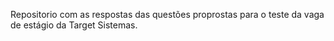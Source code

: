 Repositorio com as respostas das questões proprostas para o teste da vaga de estágio da Target Sistemas. 
